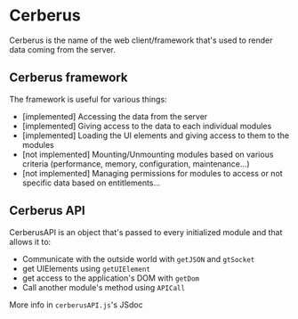 # Cerberus

Cerberus is the name of the web client/framework that's used to render data coming from the server.

## Cerberus framework

The framework is useful for various things:

 - [implemented] Accessing the data from the server
 - [implemented] Giving access to the data to each individual modules
 - [implemented] Loading the UI elements and giving access to them to the modules
 - [not implemented] Mounting/Unmounting modules based on various criteria (performance, memory, configuration, maintenance...)
 - [not implemented] Managing permissions for modules to access or not specific data based on entitlements...

## Cerberus API

CerberusAPI is an object that's passed to every initialized module and that allows it to:
- Communicate with the outside world with `getJSON` and `gtSocket`
- get UIElements using `getUIElement`
- get access to the application's DOM with `getDom`
- Call another module's method using `APICall`

More info in `cerberusAPI.js`'s JSdoc
